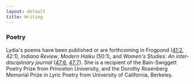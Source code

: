 ```yaml
---
layout: default
title: Writing
---
```


### Poetry

Lydia's poems have been published or are forthcoming in Frogpond ([41:2](/poems/blackberry.md), 42:1), *Indiana Review*, *Modern Haiku* (50:1), and *Women's Studies: An inter-disciplinary journal* ([47:6](https://www.tandfonline.com/eprint/TZPzIzbIQ9FtvsHs9rX8/full), [47:7](https://www.tandfonline.com/doi/full/10.1080/00497878.2018.1545961)). She is a recipient of the Bain-Swiggett Poetry Prize from Princeton University, and the Dorothy Rosenberg Memorial Prize in Lyric Poetry from University of California, Berkeley.


